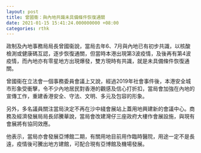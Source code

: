 ```yaml
---
layout: post
title: 曾國衞：與內地共識未具備條件恢復通關
date: 2021-01-15 15:41:24.000000000 +08:00
categories: rthk
---
```


政制及內地事務局局長曾國衞說，當局去年6、7月與內地已有初步共識，以核酸檢測或健康碼互認，逐步恢復通關，但當時本港出現第3波疫情，及後再有第4波疫情，而內地亦有零星地方出現爆發，雙方現時有共識，就是未具備條件恢復通關。

曾國衞在立法會一個事務委員會議上又說，經過2019年社會事件後，本港安全城市形象受衝擊，令不少內地居民對香港的觀感及信心打折扣，當局會加強在內地的宣傳工作，重建香港安全、守法、文明、多元及包容的形象。

另外，多名議員關注當局決定不再在沙中綫會展站上蓋用地興建新的會議中心。商務及經濟發展局局長邱騰華說，當局會改建灣仔三座政府大樓作會展設施，與現有會展將有協同效應。

他表示，當局亦會發展亞博館二期，有關用地目前用作臨時醫院，用途一定不是長遠，疫情後可騰出地方建館，可配合現有亞博館及機場發展。
